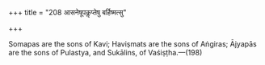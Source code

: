 +++
title = "208 आसनेषूपकॢप्तेषु बर्हिष्मत्सु"

+++

Somapas are the sons of Kavi; Haviṣmats are the sons of Aṅgiras; Ājyapās are the sons of Pulastya, and Sukālins, of Vaśiṣṭha.—(198)
